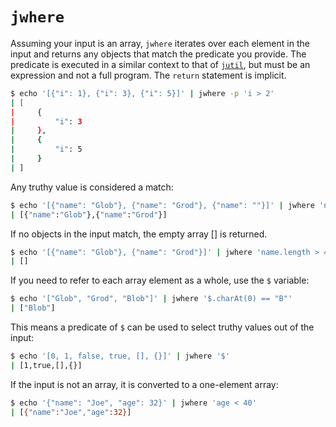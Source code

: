 # `jwhere`

Assuming your input is an array, `jwhere` iterates over each element in the input and returns any objects that match the predicate you provide. The predicate is executed in a similar context to that of [`jutil`](../README.md#jutil), but must be an expression and not a full program. The `return` statement is implicit.

```sh
$ echo '[{"i": 1}, {"i": 3}, {"i": 5}]' | jwhere -p 'i > 2'
| [
|     {
|         "i": 3
|     },
|     {
|         "i": 5
|     }
| ]
```

Any truthy value is considered a match:

```sh
$ echo '[{"name": "Glob"}, {"name": "Grod"}, {"name": ""}]' | jwhere 'name'
| [{"name":"Glob"},{"name":"Grod"}]
```

If no objects in the input match, the empty array [] is returned.

```sh
$ echo '[{"name": "Glob"}, {"name": "Grod"}]' | jwhere 'name.length > 4'
| []
```

If you need to refer to each array element as a whole, use the `$` variable:

```sh
$ echo '["Glob", "Grod", "Blob"]' | jwhere '$.charAt(0) == "B"'
| ["Blob"]
```

This means a predicate of `$` can be used to select truthy values out of the input:

```sh
$ echo '[0, 1, false, true, [], {}]' | jwhere '$'
| [1,true,[],{}]
```

If the input is not an array, it is converted to a one-element array:

```sh
$ echo '{"name": "Joe", "age": 32}' | jwhere 'age < 40'
| [{"name":"Joe","age":32}]
```
